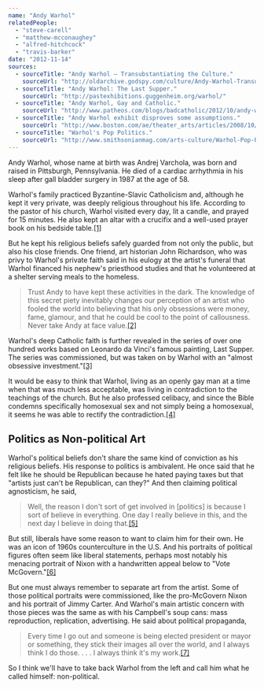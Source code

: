 ```yaml
---
name: "Andy Warhol"
relatedPeople:
  - "steve-carell"
  - "matthew-mcconaughey"
  - "alfred-hitchcock"
  - "travis-barker"
date: "2012-11-14"
sources:
  - sourceTitle: "Andy Warhol – Transubstantiating the Culture."
    sourceUrl: "http://oldarchive.godspy.com/culture/Andy-Warhol-Transubstantiating-the-Culture.cfm.html"
  - sourceTitle: "Andy Warhol: The Last Supper."
    sourceUrl: "http://pastexhibitions.guggenheim.org/warhol/"
  - sourceTitle: "Andy Warhol, Gay and Catholic."
    sourceUrl: "http://www.patheos.com/blogs/badcatholic/2012/10/andy-warhol-gay-and-catholic.html"
  - sourceTitle: "Andy Warhol exhibit disproves some assumptions."
    sourceUrl: "http://www.boston.com/ae/theater_arts/articles/2008/10/07/debating_the_political_artistry_of_a_pop_icon/?page=full"
  - sourceTitle: "Warhol's Pop Politics."
    sourceUrl: "http://www.smithsonianmag.com/arts-culture/Warhol-Pop-Politics.html"
---
```


Andy Warhol, whose name at birth was Andrej Varchola, was born and raised in Pittsburgh, Pennsylvania. He died of a cardiac arrhythmia in his sleep after gall bladder surgery in 1987 at the age of 58.

Warhol's family practiced Byzantine-Slavic Catholicism and, although he kept it very private, was deeply religious throughout his life. According to the pastor of his church, Warhol visited every day, lit a candle, and prayed for 15 minutes. He also kept an altar with a crucifix and a well-used prayer book on his bedside table.<a class="source-citation" href="#http://oldarchive.godspy.com/culture/Andy-Warhol-Transubstantiating-the-Culture.cfm.html" title="Andy Warhol – Transubstantiating the Culture.">[1]</a>

But he kept his religious beliefs safely guarded from not only the public, but also his close friends. One friend, art historian John Richardson, who was privy to Warhol's private faith said in his eulogy at the artist's funeral that Warhol financed his nephew's priesthood studies and that he volunteered at a shelter serving meals to the homeless.

>Trust Andy to have kept these activities in the dark. The knowledge of this secret piety inevitably changes our perception of an artist who fooled the world into believing that his only obsessions were money, fame, glamour, and that he could be cool to the point of callousness. Never take Andy at face value.<a class="source-citation" href="#http://oldarchive.godspy.com/culture/Andy-Warhol-Transubstantiating-the-Culture.cfm.html" title="Andy Warhol – Transubstantiating the Culture.">[2]</a>

Warhol's deep Catholic faith is further revealed in the series of over one hundred works based on Leonardo da Vinci's famous painting, Last Supper. The series was commissioned, but was taken on by Warhol with an "almost obsessive investment."<a class="source-citation" href="#http://pastexhibitions.guggenheim.org/warhol/" title="Andy Warhol: The Last Supper.">[3]</a>

It would be easy to think that Warhol, living as an openly gay man at a time when that was much less acceptable, was living in contradiction to the teachings of the church. But he also professed celibacy, and since the Bible condemns specifically homosexual sex and not simply being a homosexual, it seems he was able to rectify the contradiction.<a class="source-citation" href="#http://www.patheos.com/blogs/badcatholic/2012/10/andy-warhol-gay-and-catholic.html" title="Andy Warhol, Gay and Catholic.">[4]</a>

## Politics as Non-political Art

Warhol's political beliefs don't share the same kind of conviction as his religious beliefs. His response to politics is ambivalent. He once said that he felt like he should be Republican because he hated paying taxes but that "artists just can't be Republican, can they?" And then claiming political agnosticism, he said,

>Well, the reason I don't sort of get involved in [politics] is because I sort of believe in everything. One day I really believe in this, and the next day I believe in doing that.<a class="source-citation" href="#http://www.boston.com/ae/theater_arts/articles/2008/10/07/debating_the_political_artistry_of_a_pop_icon/?page=full" title="Andy Warhol exhibit disproves some assumptions.">[5]</a>

But still, liberals have some reason to want to claim him for their own. He was an icon of 1960s counterculture in the U.S. And his portraits of political figures often seem like liberal statements, perhaps most notably his menacing portrait of Nixon with a handwritten appeal below to "Vote McGovern."<a class="source-citation" href="#http://www.smithsonianmag.com/arts-culture/Warhol-Pop-Politics.html" title="Warhol&apos;s Pop Politics.">[6]</a>

But one must always remember to separate art from the artist. Some of those political portraits were commissioned, like the pro-McGovern Nixon and his portrait of Jimmy Carter. And Warhol's main artistic concern with those pieces was the same as with his Campbell's soup cans: mass reproduction, replication, advertising. He said about political propaganda,

>Every time I go out and someone is being elected president or mayor or something, they stick their images all over the world, and I always think I do those. . . . I always think it's my work.<a class="source-citation" href="#http://www.boston.com/ae/theater_arts/articles/2008/10/07/debating_the_political_artistry_of_a_pop_icon/?page=full" title="Andy Warhol exhibit disproves some assumptions.">[7]</a>

So I think we'll have to take back Warhol from the left and call him what he called himself: non-political.